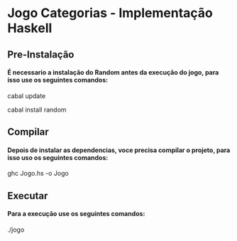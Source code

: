 # Jogo Categorias - Implementação Haskell

## Pre-Instalação
#### É necessario a instalação do Random antes da execução do jogo, para isso use os seguintes comandos:

cabal update

cabal install random

## Compilar
#### Depois de instalar as dependencias, voce precisa compilar o projeto, para isso uso os seguintes comandos:

ghc Jogo.hs -o Jogo

## Executar
#### Para a execução use os seguintes comandos:

./jogo


